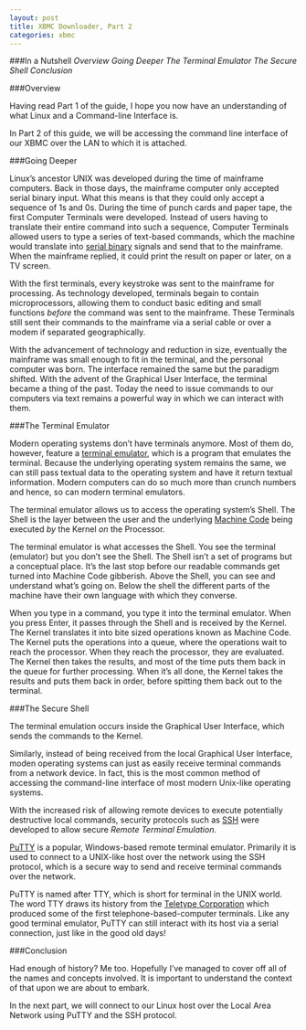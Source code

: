 ```yaml
---
layout: post
title: XBMC Downloader, Part 2
categories: xbmc
---
```


###In a Nutshell
_Overview_
_Going Deeper_
_The Terminal Emulator_
_The Secure Shell_
_Conclusion_

###Overview

Having read Part 1 of the guide, I hope you now have an understanding of what Linux and a Command-line Interface is.

In Part 2 of this guide, we will be accessing the command line interface of our XBMC over the LAN to which it is attached.

###Going Deeper

Linux’s ancestor UNIX was developed during the time of mainframe computers. Back in those days, the mainframe computer only accepted serial binary input. What this means is that they could only accept a sequence of 1s and 0s.  During the time of punch cards and paper tape, the first Computer Terminals were developed. Instead of users having to translate their entire command into such a sequence, Computer Terminals allowed users to type a series of text-based commands, which the machine would translate into [serial binary](http://en.wikipedia.org/wiki/RS-232) signals and send that to the mainframe. When the mainframe replied, it could print the result on paper or later, on a TV screen.

With the first terminals, every keystroke was sent to the mainframe for processing. As technology developed, terminals begain to contain microprocessors, allowing them to conduct basic editing and small functions _before_ the command was sent to the mainframe. These Terminals still sent their commands to the mainframe via a serial cable or over a modem if separated geographically.

With the advancement of technology and reduction in size, eventually the mainframe was small enough to fit in the terminal, and the personal computer was born. The interface remained the same but the paradigm shifted. With the advent of the Graphical User Interface, the terminal became a thing of the past. Today the need to issue commands to our computers via text remains a powerful way in which we can interact with them.

###The Terminal Emulator

Modern operating systems don’t have terminals anymore. Most of them do, however, feature a [terminal emulator](http://en.wikipedia.org/wiki/Terminal_emulator), which is a program that emulates the terminal. Because the underlying operating system remains the same, we can still pass textual data to the operating system and have it return textual information. Modern computers can do so much more than crunch numbers and hence, so can modern terminal emulators.

The terminal emulator allows us to access the operating system’s Shell. The Shell is the layer between the user and the underlying [Machine Code](http://en.wikipedia.org/wiki/Machine_code) being executed _by_ the Kernel _on_ the Processor.

The terminal emulator is what accesses the Shell. You see the terminal (emulator) but you don’t see the Shell.  The Shell isn’t a set of programs but a conceptual place. It’s the last stop before our readable commands get turned into Machine Code gibberish. Above the Shell, you can see and understand what’s going on. Below the shell the different parts of the machine have their own language with which they converse.

When you type in a command, you type it into the terminal emulator. When you press Enter, it passes through the Shell and is received by the Kernel. The Kernel translates it into bite sized operations known as Machine Code. The Kernel puts the operations into a queue, where the operations wait to reach the processor. When they reach the processor, they are evaluated. The Kernel then takes the results, and most of the time puts them back in the queue for further processing. When it’s all done, the Kernel takes the results and puts them back in order, before spitting them back out to the terminal.

###The Secure Shell

The terminal emulation occurs inside the Graphical User Interface, which sends the commands to the Kernel.

Similarly, instead of being received from the local Graphical User Interface, moden operating systems can just as easily receive terminal commands from a network device. In fact, this is the most common method of accessing the command-line interface of most modern Unix-like operating systems.

With the increased risk of allowing remote devices to execute potentially destructive local commands, security protocols such as [SSH](http://en.wikipedia.org/wiki/Secure_Shell) were developed to allow secure _Remote Terminal Emulation_.

[PuTTY](http://en.wikipedia.org/wiki/PuTTY) is a popular, Windows-based remote terminal emulator. Primarily it is used to connect to a UNIX-like host over the network using the SSH protocol, which is a secure way to send and receive terminal commands over the network.

PuTTY is named after TTY, which is short for terminal in the UNIX world. The word TTY draws its history from the [Teletype Corporation](http://en.wikipedia.org/wiki/Teletype_Corporation) which produced some of the first telephone-based-computer terminals. Like any good terminal emulator, PuTTY can still interact with its host via a serial connection, just like in the good old days!

###Conclusion

Had enough of history? Me too. Hopefully I’ve managed to cover off all of the names and concepts involved. It is important to understand the context of that upon we are about to embark.

In the next part, we will connect to our Linux host over the Local Area Network using PuTTY and the SSH protocol.